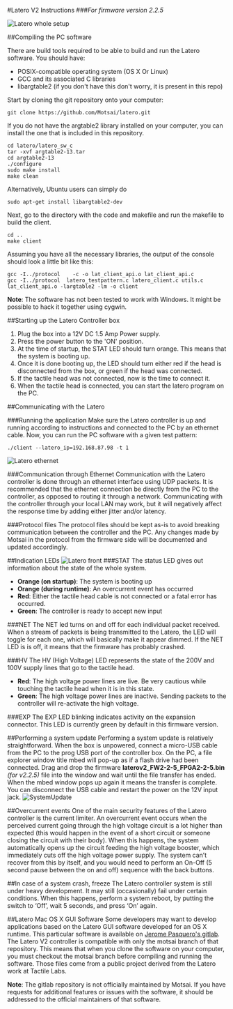 #Latero V2 Instructions
###*For firmware version 2.2.5*

![Latero whole setup](http://i.imgur.com/I7360KQ.jpg)

<!-- ##Getting started with the Latero -->
##Compiling the PC software

There are build tools required to be able to build and run the Latero software. You should have:
+ POSIX-compatible operating system (OS X Or Linux)
+ GCC and its associated C libraries
+ libargtable2 (if you don't have this don't worry, it is present in this repo)

Start by cloning the git repository onto your computer:
```
git clone https://github.com/Motsai/latero.git
```

If you do not have the argtable2 library installed on your computer, you can install the one that is included in this repository. 
```
cd latero/latero_sw_c
tar -xvf argtable2-13.tar
cd argtable2-13
./configure
sudo make install
make clean
```
Alternatively, Ubuntu users can simply do 
```
sudo apt-get install libargtable2-dev
```

Next, go to the directory with the code and makefile and run the makefile to build the client.
```
cd ..
make client
```
Assuming you have all the necessary libraries, the output of the console should look a little bit like this:
```
gcc -I../protocol    -c -o lat_client_api.o lat_client_api.c
gcc -I../protocol  latero_testpattern.c latero_client.c utils.c lat_client_api.o -largtable2 -lm -o client
```

**Note**: The software has not been tested to work with Windows. It might be possible to hack it together using cygwin.

##Starting up the Latero Controller box
1. Plug the box into a 12V DC 1.5 Amp Power supply.
2. Press the power button to the 'ON' position.
3. At the time of startup, the STAT LED should turn orange. This means that the system is booting up. 
4. Once it is done booting up, the LED should turn either red if the head is disconnected from the box, or green if the head was connected.
5. If the tactile head was not connected, now is the time to connect it.
6. When the tactile head is connected, you can start the latero program on the PC.

##Communicating with the Latero

###Running the application
Make sure the Latero controller is up and running according to instructions and connected to the PC by an ethernet cable. Now, you can run the PC software with a given test pattern:
```
./client --latero_ip=192.168.87.98 -t 1
```

![Latero ethernet](http://i.imgur.com/Q8nIJVd.jpg)

###Communication through Ethernet
Communication with the Latero controller is done through an ethernet interface using UDP packets. It is recommended that the ethernet connection be directly from the PC to the controller, as opposed to routing it through a network. Communicating with the controller through your local LAN may work, but it will negatively affect the response time by adding either jitter and/or latency.

###Protocol files
The protocol files should be kept as-is to avoid breaking communication between the controller and the PC. Any changes made by Motsai in the protocol from the firmware side will be documented and updated accordingly.

##Indication LEDs
![Latero front](http://i.imgur.com/5UgTBS7.jpg)
###STAT
The status LED gives out information about the state of the whole system. 
* **Orange (on startup)**: The system is booting up
* **Orange (during runtime)**: An overcurrent event has occurred
* **Red**: Either the tactile head cable is not connected or a fatal error has occurred.
* **Green**: The controller is ready to accept new input 

###NET
The NET led turns on and off for each individual packet received. When a stream of packets is being transmitted to the Latero, the LED will toggle for each one, which will basically make it appear dimmed. If the NET LED is is off, it means that the firmware has probably crashed.

###HV
The HV (High Voltage) LED represents the state of the 200V and 100V supply lines that go to the tactile head.
* **Red**: The high voltage power lines are live. Be very cautious while touching the tactile head when it is in this state.
* **Green**: The high voltage power lines are inactive. Sending packets to the controller will re-activate the high voltage.

###EXP
The EXP LED blinking indicates activity on the expansion connector. This LED is currently green by default in this firmware version.

##Performing a system update
Performing a system update is relatively straightforward. When the box is unpowered, connect a micro-USB cable from the PC to the prog USB port of the controller box. On the PC, a file explorer window title mbed will pop-up as if a flash drive had been connected. Drag and drop the firmware **laterov2_FW2-2-5_FPGA2-2-5.bin** *(for v2.2.5)* file into the window and wait until the file transfer has ended. When the mbed window pops up again it means the transfer is complete. You can disconnect the USB cable and restart the power on the 12V input jack.
![SystemUpdate](http://i.imgur.com/TyVFInp.png)

##Overcurrent events
One of the main security features of the Latero controller is the current limiter. An overcurrent event occurs when the perceived current going through the high voltage circuit is a lot higher than expected (this would happen in the event of a short circuit or someone closing the circuit with their body). When this happens, the system automatically opens up the circuit feeding the high voltage booster, which immediately cuts off the high voltage power supply. The system can’t recover from this by itself, and you would need to perform an On-Off (5 second pause between the on and off) sequence with the back buttons.

##In case of a system crash, freeze
The Latero controller system is still under heavy development. It may still (occasionally) fail under certain conditions. When this happens, perform a system reboot, by putting the switch to ‘Off’, wait 5 seconds, and press ‘On’ again.

##Latero Mac OS X GUI Software
Some developers may want to develop applications based on the Latero GUI software developed for an OS X runtime. This particular software is available on [Jerome Pasquero's gitlab](https://gitlab.com/u/jerome.pasquero). The Latero V2 controller is compatible with only the motsai branch of that repository. This means that when you clone the software on your computer, you must checkout the motsai branch before compiling and running the software. Those files come from a public project derived from the Latero work at Tactile Labs.

**Note**: The gitlab repository is not officially maintained by Motsai. If you have requests for additional features or issues with the software, it should be addressed to the official maintainers of that software.

